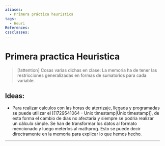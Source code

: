 ```yaml
---
aliases:
  - Primera práctica heuristica
tags:
  - Heuri
References: 
cssclasses:
---
```

# Primera practica Heuristica


> [!attention] Cosas varias dichas en clase: 
> La memoria ha de tener las restricciones generalizadas en formas de sumatorios para cada variable. 


## Ideas:

+ Para realizar calculos con las horas de aterrizaje, llegada y programadas se puede utilizar el [[1729541064 - Unix timestamp|Unix timestamp]], de esta forma el cambio de días no afectaría y siempre se podría realizar un cálculo simple. 
  Se han de transformar los datos al formato mencionado y luego meterlos al mathprog. 
  Esto se puede decir directramente en la memoria para explicar lo que hemos hecho. 


***
